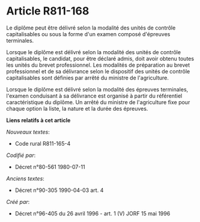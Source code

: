 # Article R811-168

Le diplôme peut être délivré selon la modalité des unités de contrôle capitalisables ou sous la forme d'un examen composé
d'épreuves terminales.

Lorsque le diplôme est délivré selon la modalité des unités de contrôle capitalisables, le candidat, pour être déclaré admis,
doit avoir obtenu toutes les unités du brevet professionnel. Les modalités de préparation au brevet professionnel et de sa
délivrance selon le dispositif des unités de contrôle capitalisables sont définies par arrêté du ministre de l'agriculture.

Lorsque le diplôme est délivré selon la modalité des épreuves terminales, l'examen conduisant à sa délivrance est organisé à
partir du référentiel caractéristique du diplôme. Un arrêté du ministre de l'agriculture fixe pour chaque option la liste, la
nature et la durée des épreuves.

**Liens relatifs à cet article**

_Nouveaux textes_:

  - Code rural R811-165-4

_Codifié par_:

  - Décret n°80-561 1980-07-11

_Anciens textes_:

  - Décret n°90-305 1990-04-03 art. 4

_Créé par_:

  - Décret n°96-405 du 26 avril 1996 - art. 1 (V) JORF 15 mai 1996
